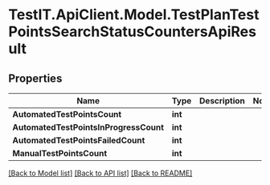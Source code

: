 # TestIT.ApiClient.Model.TestPlanTestPointsSearchStatusCountersApiResult

## Properties

Name | Type | Description | Notes
------------ | ------------- | ------------- | -------------
**AutomatedTestPointsCount** | **int** |  | 
**AutomatedTestPointsInProgressCount** | **int** |  | 
**AutomatedTestPointsFailedCount** | **int** |  | 
**ManualTestPointsCount** | **int** |  | 

[[Back to Model list]](../README.md#documentation-for-models) [[Back to API list]](../README.md#documentation-for-api-endpoints) [[Back to README]](../README.md)

